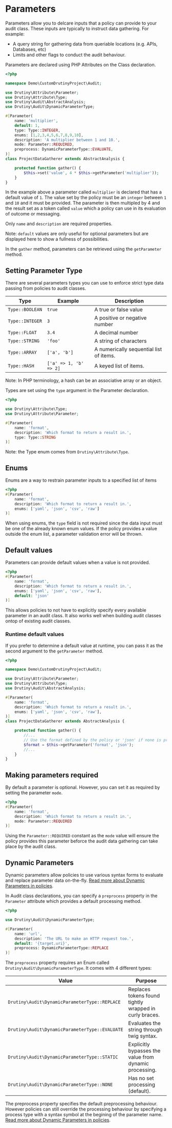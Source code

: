 # Parameters
Parameters allow you to delcare inputs that a policy can provide to
your audit class. These inputs are typically to instruct data gathering.
For example:

- A query string for gathering data from queriable locations (e.g. APIs, Databases, etc)
- Limits and other flags to conduct the audit behaviour.

Parameters are declared using PHP Attributes on the Class declaration.

```php
<?php

namespace Demo\CustomDrutinyProject\Audit;

use Drutiny\Attribute\Parameter;
use Drutiny\Attribute\Type;
use Drutiny\Audit\AbstractAnalysis;
use Drutiny\Audit\DynamicParameterType;

#[Parameter(
    name: 'multiplier', 
    default: 1,
    type: Type::INTEGER,
    enums: [1,2,3,4,5,6,7,8,9,10],
    description: 'A multiplier between 1 and 10.',
    mode: Parameter::REQUIRED,
    preprocess: DynamicParameterType::EVALUATE,
)]
class ProjectDataGatherer extends AbstractAnalysis {

    protected function gather() {
        $this->set('value', 4 * $this->getParameter('multiplier'));
    }
}
```

In the example above a parameter called `multiplier` is declared that has a default value of `1`.
The value set by the policy must be an `integer` between `1` and `10` and it must be provided.
The parameter is then multipled by 4 and the result set as a token called `value` which a policy
can use in its evaluation of outcome or messaging.

Only `name` and `description` are required properties.

Note: `default` values are only useful for optional parameters but are displayed here to show a fullness
of possibilities.

In the `gather` method, parameters can be retrieved using the `getParameter` method.

## Setting Parameter Type
There are several parameters types you can use to enforce strict type data passing from policies to audit classes.

Type             | Example               | Description
---------------- | --------------------- | ----------------------------------------
`Type::BOOLEAN`  | `true`                | A true or false value
`Type::INTEGER`  | `3`                   | A positive or negative number
`Type::FLOAT`    | `3.4`                 | A decimal number
`Type::STRING`   | `'foo'`               | A string of characters
`Type::ARRAY`    | `['a', 'b']`          | A numerically sequential list of items.
`Type::HASH`     | `['a' => 1, 'b' => 2]`| A keyed list of items.

Note: In PHP terminology, a hash can be an associative array or an object.

Types are set using the `type` argument in the Parameter declaration.

```php
<?php

use Drutiny\Attribute\Type;
use Drutiny\Attribute\Parameter;

#[Parameter(
    name: 'format',
    description: 'Which format to return a result in.',
    type: Type::STRING
)]
```

Note: the Type enum comes from `Drutiny\Attribute\Type`.

## Enums
Enums are a way to restrain parameter inputs to a specified list of items

```php
<?php
#[Parameter(
    name: 'format',
    description: 'Which format to return a result in.',
    enums: ['yaml', 'json', 'csv', 'raw']
)]
```

When using enums, the `type` field is not required since the data input must be one of the already known enum values.
If the policy provides a value outside the enum list, a parameter validation error will be thrown.

## Default values
Parameters can provide default values when a value is not provided.

```php
<?php
#[Parameter(
    name: 'format',
    description: 'Which format to return a result in.',
    enums: ['yaml', 'json', 'csv', 'raw'],
    default: 'json'
)]
```

This allows policies to not have to explicitly specify every available parameter in an audit class.
It also works well when building audit classes ontop of existing audit classes.

### Runtime default values
If you prefer to determine a default value at runtime, you can pass it as the second argument to the `getParameter` method.

```php
<?php

namespace Demo\CustomDrutinyProject\Audit;

use Drutiny\Attribute\Parameter;
use Drutiny\Attribute\Type;
use Drutiny\Audit\AbstractAnalysis;

#[Parameter(
    name: 'format',
    description: 'Which format to return a result in.',
    enums: ['yaml', 'json', 'csv', 'raw'],
)]
class ProjectDataGatherer extends AbstractAnalysis {

    protected function gather() {
        //...
        // Use the format defined by the policy or 'json' if none is provided.
        $format = $this->getParameter('format', 'json');
        //...
    }
}
```

## Making parameters required
By default a parameter is optional. However, you can set it as required by setting the parameter `mode`.

```php
<?php
#[Parameter(
    name: 'format',
    description: 'Which format to return a result in.',
    mode: Parameter::REQUIRED
)]
```

Using the `Parameter::REQUIRED` constant as the `mode` value will ensure the policy provides this parameter beforce the audit
data gathering can take place by the audit class.

## Dynamic Parameters
Dynamic parameters allow policies to use various syntax forms to evaluate and replace 
parameter data on-the-fly. [Read more about Dynamic Parameters in policies](../Policy/DynamicParameters.md).

In Audit class declarations, you can specify a `preprocess` property in the `Parameter` attribute
which provides a default processing method.

```php
<?php

use Drutiny\Audit\DynamicParameterType;

#[Parameter(
    name: 'url',
    description: 'The URL to make an HTTP request too.',
    default: '{target.uri}',
    preprocess: DynamicParameterType::REPLACE
)]
```

The `preprocess` property requires an Enum called `Drutiny\Audit\DynamicParameterType`. It comes with 4 different types:

Value                                          | Purpose
---------------------------------------------- | -------------------------------------------------------
`Drutiny\Audit\DynamicParameterType::REPLACE`  | Replaces tokens found tightly wrapped in curly braces. 
`Drutiny\Audit\DynamicParameterType::EVALUATE` | Evaluates the string through twig syntax.
`Drutiny\Audit\DynamicParameterType::STATIC`   | Explicitly bypasses the value from dynamic processing.
`Drutiny\Audit\DynamicParameterType::NONE`     | Has no set processing (default).

The preprocess property specifies the default preprocessing behaviour. However policies can still
override the processing behaviour by specifying a process type with a syntax symbol at the begining
of the parameter name. [Read more about Dynamic Parameters in policies](../Policy/DynamicParameters.md).